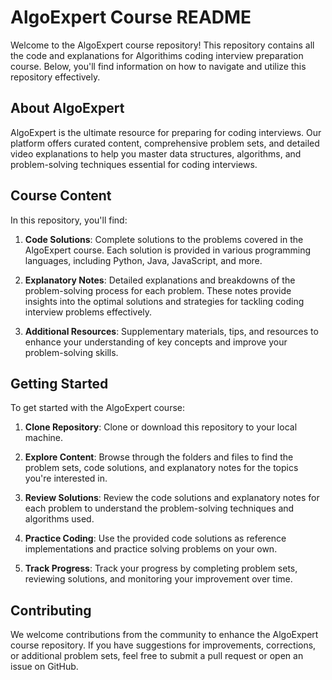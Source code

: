 # AlgoExpert Course README

Welcome to the AlgoExpert course repository! This repository contains all the code and explanations for Algorithims coding interview preparation course. Below, you'll find information on how to navigate and utilize this repository effectively.

## About AlgoExpert

AlgoExpert is the ultimate resource for preparing for coding interviews. Our platform offers curated content, comprehensive problem sets, and detailed video explanations to help you master data structures, algorithms, and problem-solving techniques essential for coding interviews.

## Course Content

In this repository, you'll find:

1. **Code Solutions**: Complete solutions to the problems covered in the AlgoExpert course. Each solution is provided in various programming languages, including Python, Java, JavaScript, and more.

2. **Explanatory Notes**: Detailed explanations and breakdowns of the problem-solving process for each problem. These notes provide insights into the optimal solutions and strategies for tackling coding interview problems effectively.

3. **Additional Resources**: Supplementary materials, tips, and resources to enhance your understanding of key concepts and improve your problem-solving skills.

## Getting Started

To get started with the AlgoExpert course:

1. **Clone Repository**: Clone or download this repository to your local machine.

2. **Explore Content**: Browse through the folders and files to find the problem sets, code solutions, and explanatory notes for the topics you're interested in.

3. **Review Solutions**: Review the code solutions and explanatory notes for each problem to understand the problem-solving techniques and algorithms used.

4. **Practice Coding**: Use the provided code solutions as reference implementations and practice solving problems on your own.

5. **Track Progress**: Track your progress by completing problem sets, reviewing solutions, and monitoring your improvement over time.

## Contributing

We welcome contributions from the community to enhance the AlgoExpert course repository. If you have suggestions for improvements, corrections, or additional problem sets, feel free to submit a pull request or open an issue on GitHub.

